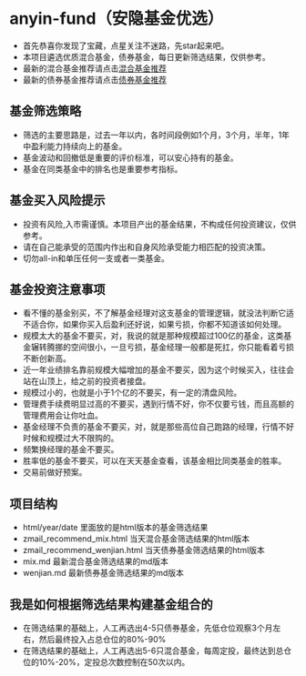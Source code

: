 # anyin-fund（安隐基金优选）
- 首先恭喜你发现了宝藏，点星关注不迷路，先star起来吧。
- 本项目遴选优质混合基金，债券基金，每日更新筛选结果，仅供参考。
- 最新的混合基金推荐请点击[混合基金推荐](mix.md)
- 最新的债券基金推荐请点击[债券基金推荐](wenjian.md)

## 基金筛选策略
- 筛选的主要思路是，过去一年以内，各时间段例如1个月，3个月，半年，1年中盈利能力持续向上的基金。
- 基金波动和回撤低是重要的评价标准，可以安心持有的基金。
- 基金在同类基金中的排名也是重要参考指标。

## 基金买入风险提示
- 投资有风险,入市需谨慎。本项目产出的基金结果，不构成任何投资建议，仅供参考。
- 请在自己能承受的范围内作出和自身风险承受能力相匹配的投资决策。
- 切勿all-in和单压任何一支或者一类基金。

## 基金投资注意事项
- 看不懂的基金别买，不了解基金经理对这支基金的管理逻辑，就没法判断它适不适合你，如果你买入后盈利还好说，如果亏损，你都不知道该如何处理。
- 规模太大的基金不要买，对，我说的就是那种规模超过100亿的基金，这类基金辗转腾挪的空间很小，一旦亏损，基金经理一般都是死扛，你只能看着亏损不断创新高。
- 近一年业绩排名靠前规模大幅增加的基金不要买，因为这个时候买入，往往会站在山顶上，给之前的投资者接盘。
- 规模过小的，也就是小于1个亿的不要买，有一定的清盘风险。
- 管理费手续费明显过高的不要买，遇到行情不好，你不仅要亏钱，而且高额的管理费用会让你吐血。
- 基金经理不负责的基金不要买，对，就是那些高位自己跑路的经理，行情不好时候和规模过大不限购的。
- 频繁换经理的基金不要买。
- 胜率低的基金不要买，可以在天天基金查看，该基金相比同类基金的胜率。
- 交易前做好预案。

## 项目结构
- html/year/date 里面放的是html版本的基金筛选结果
- zmail_recommend_mix.html 当天混合基金筛选结果的html版本
- zmail_recommend_wenjian.html 当天债券基金筛选结果的html版本
- mix.md 最新混合基金筛选结果的md版本
- wenjian.md 最新债券基金筛选结果的md版本

## 我是如何根据筛选结果构建基金组合的
- 在筛选结果的基础上，人工再选出4-5只债券基金，先低仓位观察3个月左右，然后最终投入占总仓位的80%-90%
- 在筛选结果的基础上，人工再选出5-6只混合基金，每周定投，最终达到总仓位的10%-20%，定投总次数控制在50次以内。







